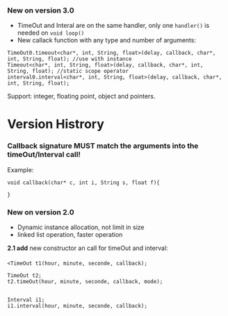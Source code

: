 ### **New on version 3.0**
* TimeOut and Interal are on the same handler, only one `handler()` is needed on `void loop()`
* New callack function with any type and number of arguments:

```
TimeOut0.timeout<char*, int, String, float>(delay, callback, char*, int, String, float); //use with instance
Timeout<char*, int, String, float>(delay, callback, char*, int, String, float); //static scope operator
interval0.interval<char*, int, String, float>(delay, callback, char*, int, String, float);
```

Support: integer, floating point, object and pointers.
# Version Histrory
### Callback signature MUST match the arguments into the timeOut/Interval call!
Example:
```
void callback(char* c, int i, String s, float f){
    
}
```






###		**New on version 2.0**

* Dynamic instance allocation, not limit in size
* linked list operation, faster operation


**2.1 add**
new constructor an call for  timeOut and interval:
####
```
<TimeOut t1(hour, minute, seconde, callback);

TimeOut t2;
t2.timeOut(hour, minute, seconde, callback, mode);


Interval i1;
i1.interval(hour, minute, seconde, callback);
```

